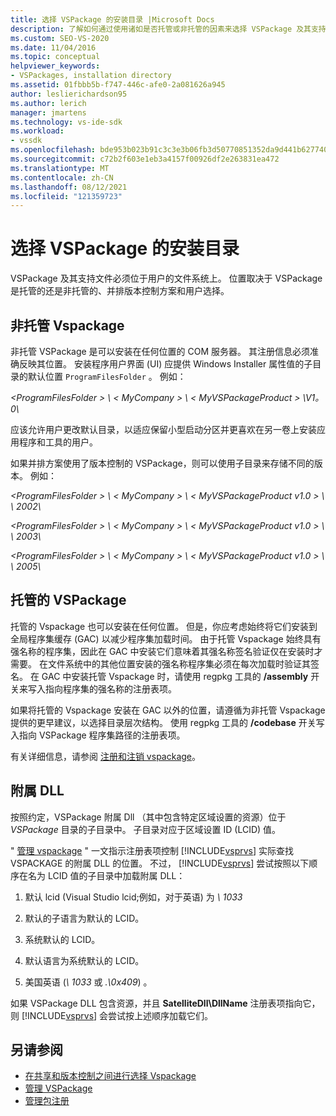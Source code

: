 ```yaml
---
title: 选择 VSPackage 的安装目录 |Microsoft Docs
description: 了解如何通过使用诸如是否托管或非托管的因素来选择 VSPackage 及其支持文件的安装目录。
ms.custom: SEO-VS-2020
ms.date: 11/04/2016
ms.topic: conceptual
helpviewer_keywords:
- VSPackages, installation directory
ms.assetid: 01fbbb5b-f747-446c-afe0-2a081626a945
author: leslierichardson95
ms.author: lerich
manager: jmartens
ms.technology: vs-ide-sdk
ms.workload:
- vssdk
ms.openlocfilehash: bde953b023b91c3c3e3b06fb3d50770851352da9d441b6277406ed91bbc392a5
ms.sourcegitcommit: c72b2f603e1eb3a4157f00926df2e263831ea472
ms.translationtype: MT
ms.contentlocale: zh-CN
ms.lasthandoff: 08/12/2021
ms.locfileid: "121359723"
---
```

# <a name="choose-the-installation-directory-for-a-vspackage"></a>选择 VSPackage 的安装目录
VSPackage 及其支持文件必须位于用户的文件系统上。 位置取决于 VSPackage 是托管的还是非托管的、并排版本控制方案和用户选择。

## <a name="unmanaged-vspackages"></a>非托管 Vspackage
 非托管 VSPackage 是可以安装在任何位置的 COM 服务器。 其注册信息必须准确反映其位置。 安装程序用户界面 (UI) 应提供 Windows Installer 属性值的子目录的默认位置 `ProgramFilesFolder` 。 例如：

*&lt;ProgramFilesFolder &gt; \\ &lt; MyCompany &gt; \\ &lt; MyVSPackageProduct &gt; \V1。0\\*

 应该允许用户更改默认目录，以适应保留小型启动分区并更喜欢在另一卷上安装应用程序和工具的用户。

 如果并排方案使用了版本控制的 VSPackage，则可以使用子目录来存储不同的版本。 例如：

 *&lt;ProgramFilesFolder &gt; \\ &lt; MyCompany &gt; \\ &lt; MyVSPackageProduct v1.0 &gt; \\ \\ 2002\\*

 *&lt;ProgramFilesFolder &gt; \\ &lt; MyCompany &gt; \\ &lt; MyVSPackageProduct v1.0 &gt; \\ \\ 2003\\*

 *&lt;ProgramFilesFolder &gt; \\ &lt; MyCompany &gt; \\ &lt; MyVSPackageProduct v1.0 &gt; \\ \\ 2005\\*

## <a name="managed-vspackages"></a>托管的 VSPackage
 托管的 Vspackage 也可以安装在任何位置。 但是，你应考虑始终将它们安装到全局程序集缓存 (GAC) 以减少程序集加载时间。 由于托管 Vspackage 始终具有强名称的程序集，因此在 GAC 中安装它们意味着其强名称签名验证仅在安装时才需要。 在文件系统中的其他位置安装的强名称程序集必须在每次加载时验证其签名。 在 GAC 中安装托管 Vspackage 时，请使用 regpkg 工具的 **/assembly** 开关来写入指向程序集的强名称的注册表项。

 如果将托管的 Vspackage 安装在 GAC 以外的位置，请遵循为非托管 Vspackage 提供的更早建议，以选择目录层次结构。 使用 regpkg 工具的 **/codebase** 开关写入指向 VSPackage 程序集路径的注册表项。

 有关详细信息，请参阅 [注册和注销 vspackage](../../extensibility/registering-and-unregistering-vspackages.md)。

## <a name="satellite-dlls"></a>附属 DLL
 按照约定，VSPackage 附属 Dll （其中包含特定区域设置的资源）位于 *VSPackage* 目录的子目录中。 子目录对应于区域设置 ID (LCID) 值。

 " [管理 vspackage](../../extensibility/managing-vspackages.md) " 一文指示注册表项控制 [!INCLUDE[vsprvs](../../code-quality/includes/vsprvs_md.md)] 实际查找 VSPACKAGE 的附属 DLL 的位置。 不过， [!INCLUDE[vsprvs](../../code-quality/includes/vsprvs_md.md)] 尝试按照以下顺序在名为 LCID 值的子目录中加载附属 DLL：

1. 默认 lcid (Visual Studio lcid;例如，对于英语) 为 *\ 1033*

2. 默认的子语言为默认的 LCID。

3. 系统默认的 LCID。

4. 默认语言为系统默认的 LCID。

5. 美国英语 (*\ 1033* 或 *.\0x409*) 。

如果 VSPackage DLL 包含资源，并且 **SatelliteDll\DllName** 注册表项指向它，则 [!INCLUDE[vsprvs](../../code-quality/includes/vsprvs_md.md)] 会尝试按上述顺序加载它们。

## <a name="see-also"></a>另请参阅
- [在共享和版本控制之间进行选择 Vspackage](../../extensibility/choosing-between-shared-and-versioned-vspackages.md)
- [管理 VSPackage](../../extensibility/managing-vspackages.md)
- [管理包注册](/previous-versions/bb166783(v=vs.100))